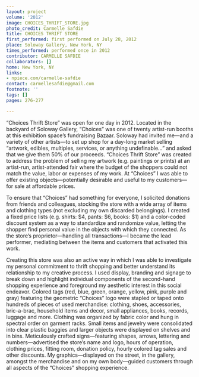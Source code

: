 ```yaml
---
layout: project
volume: '2012'
image: CHOICES_THRIFT_STORE.jpg
photo_credit: Carmelle Safdie
title: CHOICES THRIFT STORE
first_performed: first performed on July 28, 2012
place: Soloway Gallery, New York, NY
times_performed: performed once in 2012
contributor: CARMELLE SAFDIE
collaborators: []
home: New York, NY
links:
- npiece.com/carmelle-safdie
contact: carmellesafdie@gmail.com
footnote: ''
tags: []
pages: 276-277

---
```


“Choices Thrift Store” was open for one day in 2012. Located in the backyard of Soloway Gallery, “Choices” was one of twenty artist-run booths at this exhibition space’s fundraising Bazaar. Soloway had invited me—and a variety of other artists—to set up shop for a day-long market selling “artwork, edibles, multiples, services, or anything undefinable…” and asked that we give them 50% of our proceeds. “Choices Thrift Store” was created to address the problem of selling my artwork (e.g. paintings or prints) at an artist-run, artist-attended fair where the budget of the shoppers could not match the value, labor or expenses of my work. At “Choices” I was able to offer existing objects—potentially desirable and useful to my customers—for sale at affordable prices.

To ensure that “Choices” had something for everyone, I solicited donations from friends and colleagues, stocking the store with a wide array of items and clothing types (not excluding my own discarded belongings). I created a fixed price lists (e.g. shirts: $4, pants: $6, books: $1) and a color-coded discount system as a way to standardize and randomize value, letting the shopper find personal value in the objects with which they connected. As the store’s proprietor—handling all transactions—I became the lead performer, mediating between the items and customers that activated this work.

Creating this store was also an active way in which I was able to investigate my personal commitment to thrift shopping and better understand its relationship to my creative process. I used display, branding and signage to break down and highlight individual components of the second-hand shopping experience and foreground my aesthetic interest in this social endeavor. Colored tags (red, blue, green, orange, yellow, pink, purple and gray) featuring the geometric “Choices” logo were stapled or taped onto hundreds of pieces of used merchandise: clothing, shoes, accessories, bric-a-brac, household items and decor, small appliances, books, records, luggage and more. Clothing was organized by fabric color and hung in spectral order on garment racks. Small items and jewelry were consolidated into clear plastic baggies and larger objects were displayed on shelves and in bins. Meticulously crafted signs—featuring shapes, arrows, lettering and numbers—advertised the store’s name and logo, hours of operation, clothing prices, fitting room, donation policy, hourly colored tag sales and other discounts. My graphics—displayed on the street, in the gallery, amongst the merchandise and on my own body—guided customers through all aspects of the “Choices” shopping experience.
